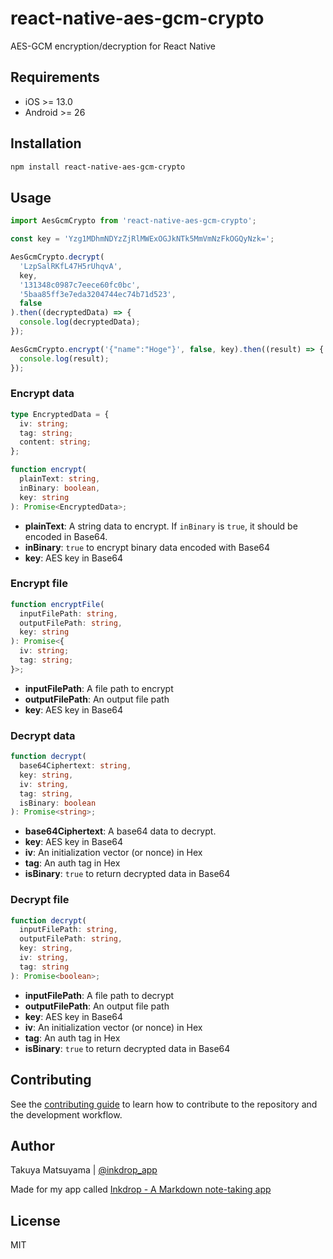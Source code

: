 # react-native-aes-gcm-crypto

AES-GCM encryption/decryption for React Native

## Requirements

- iOS >= 13.0
- Android >= 26

## Installation

```sh
npm install react-native-aes-gcm-crypto
```

## Usage

```js
import AesGcmCrypto from 'react-native-aes-gcm-crypto';

const key = 'Yzg1MDhmNDYzZjRlMWExOGJkNTk5MmVmNzFkOGQyNzk=';

AesGcmCrypto.decrypt(
  'LzpSalRKfL47H5rUhqvA',
  key,
  '131348c0987c7eece60fc0bc',
  '5baa85ff3e7eda3204744ec74b71d523',
  false
).then((decryptedData) => {
  console.log(decryptedData);
});

AesGcmCrypto.encrypt('{"name":"Hoge"}', false, key).then((result) => {
  console.log(result);
});
```

### Encrypt data

```ts
type EncryptedData = {
  iv: string;
  tag: string;
  content: string;
};

function encrypt(
  plainText: string,
  inBinary: boolean,
  key: string
): Promise<EncryptedData>;
```

- **plainText**: A string data to encrypt. If `inBinary` is `true`, it should be encoded in Base64.
- **inBinary**: `true` to encrypt binary data encoded with Base64
- **key**: AES key in Base64

### Encrypt file

```ts
function encryptFile(
  inputFilePath: string,
  outputFilePath: string,
  key: string
): Promise<{
  iv: string;
  tag: string;
}>;
```

- **inputFilePath**: A file path to encrypt
- **outputFilePath**: An output file path
- **key**: AES key in Base64

### Decrypt data

```ts
function decrypt(
  base64Ciphertext: string,
  key: string,
  iv: string,
  tag: string,
  isBinary: boolean
): Promise<string>;
```

- **base64Ciphertext**: A base64 data to decrypt.
- **key**: AES key in Base64
- **iv**: An initialization vector (or nonce) in Hex
- **tag**: An auth tag in Hex
- **isBinary**: `true` to return decrypted data in Base64

### Decrypt file

```ts
function decrypt(
  inputFilePath: string,
  outputFilePath: string,
  key: string,
  iv: string,
  tag: string
): Promise<boolean>;
```

- **inputFilePath**: A file path to decrypt
- **outputFilePath**: An output file path
- **key**: AES key in Base64
- **iv**: An initialization vector (or nonce) in Hex
- **tag**: An auth tag in Hex
- **isBinary**: `true` to return decrypted data in Base64

## Contributing

See the [contributing guide](CONTRIBUTING.md) to learn how to contribute to the repository and the development workflow.

## Author

Takuya Matsuyama | [@inkdrop_app](https://twitter.com/inkdrop_app)

Made for my app called [Inkdrop - A Markdown note-taking app](https://www.inkdrop.app/)

## License

MIT
